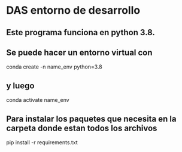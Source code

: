 # DAS entorno de desarrollo

## Este programa funciona en python 3.8.

## Se puede hacer un entorno virtual con 

conda create -n name_env python=3.8

## y luego 

conda activate name_env

## Para instalar los paquetes que necesita en la carpeta donde estan todos los archivos 

pip install -r requirements.txt
